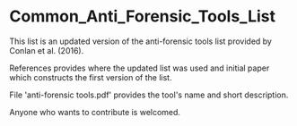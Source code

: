 # Common_Anti_Forensic_Tools_List

This list is an updated version of the anti-forensic tools list provided by Conlan et al. (2016). 

References provides where the updated list was used and initial paper which constructs the first version of the list.

File 'anti-forensic tools.pdf' provides the tool's name and short description.

Anyone who wants to contribute is welcomed.
